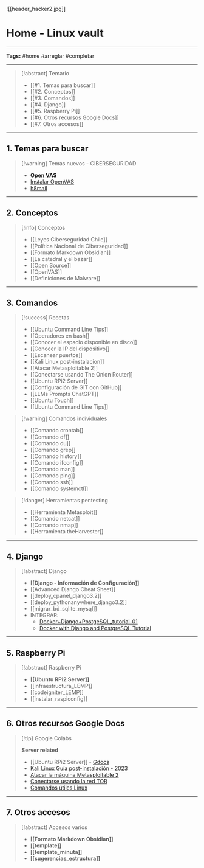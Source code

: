 ![[header_hacker2.jpg]]

# Home - Linux vault

---
**Tags:** #home #arreglar #completar 

---

>[!abstract] Temario
> * [[#1. Temas para buscar]]
> * [[#2. Conceptos]]
> * [[#3. Comandos]]
> * [[#4. Django]]
> * [[#5. Raspberry Pi]]
> * [[#6. Otros recursos Google Docs]]
> * [[#7. Otros accesos]]

---
## 1. Temas para buscar

>[!warning] Temas nuevos - CIBERSEGURIDAD
> * **[Open VAS](https://www.looklinux.com/how-to-install-openvas-on-ubuntu-debian-or-kali-linux-machine/)**
> * [Instalar OpenVAS](https://www.looklinux.com/how-to-install-openvas-on-ubuntu-debian-or-kali-linux-machine/)
> * [h8mail](https://esgeeks.com/h8mail-encontrar-email-contrasenas-hackeadas/)

---
## 2. Conceptos

>[!info] Conceptos
>* [[Leyes Ciberseguridad Chile]]
>* [[Política Nacional de Ciberseguridad]]
>* [[Formato Markdown Obsidian]]
>* [[La catedral y el bazar]]
>* [[Open Source]]
>* [[OpenVAS]]
>* [[Definiciones de Malware]]

---
## 3. Comandos

>[!success] Recetas
>* [[Ubuntu Command Line Tips]]
>* [[Operadores en bash]]
>* [[Conocer el espacio disponible en disco]]
>* [[Conocer la IP del dispositivo]]
>* [[Escanear puertos]]
> * [[Kali Linux post-instalacion]]
> * [[Atacar Metasploitable 2]]
> * [[Conectarse usando The Onion Router]]
> * [[Ubuntu RPi2 Server]]
> * [[Configuración de GIT con GitHub]]
> * [[LLMs Prompts ChatGPT]]
> * [[Ubuntu Touch]]
> * [[Ubuntu Command Line Tips]]

>[!warning] Comandos individuales
>* [[Comando crontab]]
>* [[Comando df]]
>* [[Comando du]]
>* [[Comando grep]]
>* [[Comando history]]
>* [[Comando ifconfig]]
>* [[Comando man]]
>* [[Comando ping]]
>* [[Comando ssh]]
>* [[Comando systemctl]]

>[!danger] Herramientas pentesting
>* [[Herramienta Metasploit]]
>* [[Comando netcat]]
>* [[Comando nmap]]
>* [[Herramienta theHarvester]]

---
## 4. Django

>[!abstract] Django
>* **[[Django - Información de Configuración]]**
>* [[Advanced Django Cheat Sheet]]
>* [[deploy_cpanel_django3.2]]
>* [[deploy_pythonanywhere_django3.2]]
>* [[migrar_bd_sqlite_mysql]]  
>* INTEGRAR:
> 	* [Docker+Django+PostgeSQL_tutorial-01](https://colab.research.google.com/drive/1CQawvludFMrXh8uLwd1EwQYCvt0zFIPa)
> 	* [Docker with Django and PostgreSQL Tutorial](https://colab.research.google.com/drive/1HSFMJ5AMRj7t6574T1NolugyOMRaQ1aJ)

---
## 5. Raspberry Pi

>[!abstract] Raspberry Pi
>* **[[Ubuntu RPi2 Server]]**
>* [[infraestructura_LEMP]]
>* [[codeigniter_LEMP]]
>* [[instalar_raspiconfig]]

---
## 6. Otros recursos Google Docs 

>[!tip] Google Colabs 
>
>**Server related**
>* [[Ubuntu RPi2 Server]] - [Gdocs](https://colab.research.google.com/drive/1VIYC3lfeKiFTuw_TNrbP23b1RG9JHqe7)
>* [Kali Linux Guía post-instalación - 2023](https://colab.research.google.com/drive/1r43cQB2QiDF_mdCTOUgz9bWeCR8QG8jc)
>* [Atacar la máquina Metasploitable 2](https://colab.research.google.com/drive/1MUIiIPWvRu4Z9cgn5hEjsR22IpgujYLG)
>* [Conectarse usando la red TOR](https://colab.research.google.com/drive/1vyE0z2-cwV8_AjnMH48vChFTrfx2md1W)
>* [Comandos útiles Linux](https://colab.research.google.com/drive/1-mdHVUuPVtYyBU5sqgOTPrnmLbz1ntFI)


---
## 7. Otros accesos

>[!abstract] Accesos varios
>* **[[Formato Markdown Obsidian]]**
>* **[[template]]**
>* **[[template_minuta]]**
>* **[[sugerencias_estructura]]**




